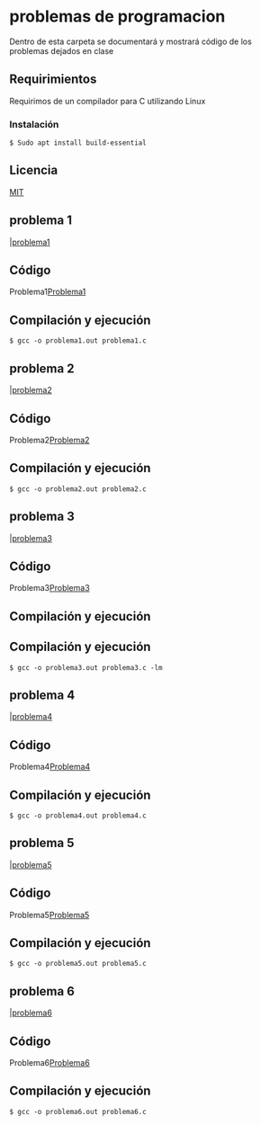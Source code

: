 # problemas de programacion
Dentro de esta carpeta se documentará y mostrará código de los problemas dejados en clase

## Requirimientos 
Requirimos de un compilador para C utilizando Linux

### Instalación
```
$ Sudo apt install build-essential 
``` 
## Licencia
[MIT](LICENCE)

## problema 1
|[problema1](imagenes/Pr1.JPG)

## Código
Problema1[Problema1](problemas_programacion/../problema1.c)

## Compilación y ejecución
```
$ gcc -o problema1.out problema1.c 
``` 

## problema 2
|[problema2](imagenes/Pr2.JPG)
## Código
Problema2[Problema2](problemas_programacion/../problema2.c)

## Compilación y ejecución
```
$ gcc -o problema2.out problema2.c 
``` 

## problema 3
|[problema3](imagenes/Pr3.JPG)

## Código
Problema3[Problema3](problemas_programacion/../problema3.c)

## Compilación y ejecución
## Compilación y ejecución
```
$ gcc -o problema3.out problema3.c -lm
```  
## problema 4
|[problema4](imagenes/Pr4.JPG)

## Código
Problema4[Problema4](problemas_programacion/../problema4.c)

## Compilación y ejecución
```
$ gcc -o problema4.out problema4.c 
``` 

## problema 5
|[problema5](imagenes/Pr5.JPG)

## Código
Problema5[Problema5](problemas_programacion/../problema5.c)

## Compilación y ejecución
```
$ gcc -o problema5.out problema5.c 
``` 

## problema 6
|[problema6](imagenes/Pr6.JPG)

## Código
Problema6[Problema6](problemas_programacion/../problema6.c)

## Compilación y ejecución
```
$ gcc -o problema6.out problema6.c 
``` 

